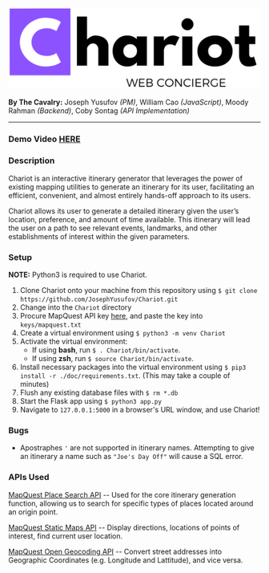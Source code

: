 
[logo]: https://raw.githubusercontent.com/JosephYusufov/Chariot/master/static/img/chariot-logo.png#logo
![Chariot Logo][logo]

**By The Cavalry:** Joseph Yusufov *(PM)*, William Cao *(JavaScript)*, Moody Rahman *(Backend)*, Coby Sontag *(API Implementation)* 

---
### Demo Video [HERE](https://www.youtube.com/watch?v=7CA9BZ4Mc6Y)
### Description
Chariot is an interactive itinerary generator that leverages the power of existing mapping utilities to generate an itinerary for its user, facilitating an efficient, convenient, and almost entirely hands-off approach to its users.   
    
Chariot allows its user to generate a detailed itinerary given the user’s location, preference, and amount of time available. This itinerary will lead the user on a path to see relevant events, landmarks, and other establishments of interest within the given parameters. 

### Setup
**NOTE:** Python3 is required to use Chariot.
1. Clone Chariot onto your machine from this repository using `$ git clone https://github.com/JosephYusufov/Chariot.git`
2. Change into the `Chariot` directory  
3. Procure MapQuest API key [here](https://developer.mapquest.com/), and paste the key into `keys/mapquest.txt`
4. Create a virtual environment using `$ python3 -m venv Chariot`
5. Activate the virtual environment:
    - If using **bash**, run `$ . Chariot/bin/activate`.
    - If using **zsh**, run `$ source Chariot/bin/activate`.
6. Install necessary packages into the virtual environment using `$ pip3 install -r ./doc/requirements.txt`. (This may take a couple of minutes)
7. Flush any existing database files with `$ rm *.db`
8. Start the Flask app using `$ python3 app.py`
9. Navigate to `127.0.0.1:5000` in a browser's URL window, and use Chariot!

### Bugs
- Apostraphes `'` are not supported in itinerary names. Attempting to give an itinerary a name such as `"Joe's Day Off"` will cause a SQL error.
### APIs Used
[MapQuest Place Search API](https://docs.google.com/document/d/1s0pH9YNA_j9r2tTLWS5gOZhO5M40VFZID99lQ9LsO44/edit) -- Used for the core itinerary generation function, allowing us to search for specific types of places located around an origin point.   

[MapQuest Static Maps API](https://docs.google.com/document/d/17K1jnj402jsN6UOQUFZAnnpB--rPzZkNBWme44Biltw/edit) -- Display directions, locations of points of interest, find current user location.   

[MapQuest Open Geocoding API](https://docs.google.com/document/d/1HnzToCm_MkkXAyboatQQb0dZiSAYDD04QcwS2UFF4XI/edit) -- Convert street addresses into Geographic Coordinates (e.g. Longitude and Lattitude), and vice versa.
